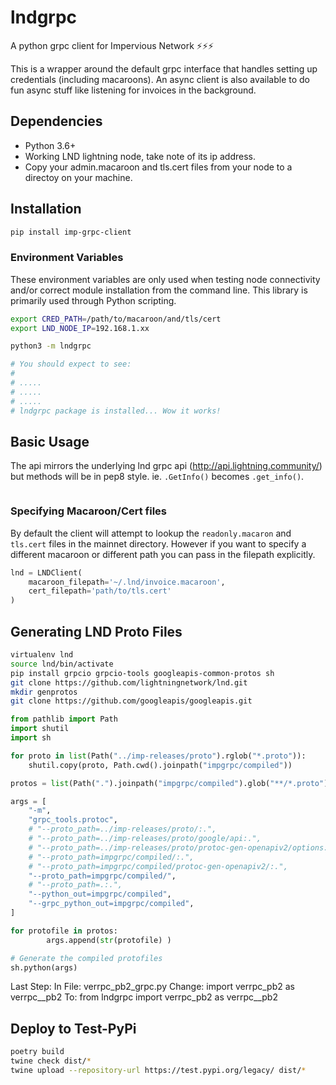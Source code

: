 # lndgrpc
A python grpc client for Impervious Network ⚡⚡⚡

This is a wrapper around the default grpc interface that handles setting up credentials (including macaroons). An async client is also available to do fun async stuff like listening for invoices in the background. 

## Dependencies
- Python 3.6+
- Working LND lightning node, take note of its ip address.
- Copy your admin.macaroon and tls.cert files from your node to a directoy on your machine. 


## Installation
```bash
pip install imp-grpc-client
```



### Environment Variables

These environment variables are only used when testing node connectivity and/or correct module installation from the command line. This library is primarily used through Python scripting.

```bash
export CRED_PATH=/path/to/macaroon/and/tls/cert
export LND_NODE_IP=192.168.1.xx

python3 -m lndgrpc

# You should expect to see:
#
# .....
# .....
# .....
# lndgrpc package is installed... Wow it works!
```

## Basic Usage
The api mirrors the underlying lnd grpc api (http://api.lightning.community/) but methods will be in pep8 style. ie. `.GetInfo()` becomes `.get_info()`.

```python
```

### Specifying Macaroon/Cert files
By default the client will attempt to lookup the `readonly.macaron` and `tls.cert` files in the mainnet directory. 
However if you want to specify a different macaroon or different path you can pass in the filepath explicitly.

```python
lnd = LNDClient(
    macaroon_filepath='~/.lnd/invoice.macaroon', 
    cert_filepath='path/to/tls.cert'
)
```

## Generating LND Proto Files
```bash
virtualenv lnd
source lnd/bin/activate
pip install grpcio grpcio-tools googleapis-common-protos sh
git clone https://github.com/lightningnetwork/lnd.git
mkdir genprotos
git clone https://github.com/googleapis/googleapis.git
```


```python
from pathlib import Path
import shutil
import sh

for proto in list(Path("../imp-releases/proto").rglob("*.proto")):
    shutil.copy(proto, Path.cwd().joinpath("impgrpc/compiled"))

protos = list(Path(".").joinpath("impgrpc/compiled").glob("**/*.proto"))

args = [
    "-m",
    "grpc_tools.protoc",
    # "--proto_path=../imp-releases/proto/:.",
    # "--proto_path=../imp-releases/proto/google/api:.",
    # "--proto_path=../imp-releases/proto/protoc-gen-openapiv2/options:.",
    # "--proto_path=impgrpc/compiled/:.",
    # "--proto_path=impgrpc/compiled/protoc-gen-openapiv2/:.",
    "--proto_path=impgrpc/compiled/",
    # "--proto_path=.:.",
    "--python_out=impgrpc/compiled",
    "--grpc_python_out=impgrpc/compiled",
]

for protofile in protos:
        args.append(str(protofile) )

# Generate the compiled protofiles
sh.python(args)
```

Last Step:
In File: verrpc_pb2_grpc.py
Change:
import verrpc_pb2 as verrpc__pb2
To:
from lndgrpc import verrpc_pb2 as verrpc__pb2

## Deploy to Test-PyPi
```bash
poetry build
twine check dist/*
twine upload --repository-url https://test.pypi.org/legacy/ dist/*
```
